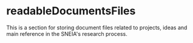 # readableDocumentsFiles
This is a section for storing document files related to projects, ideas and main reference in the SNEIA's research process.
